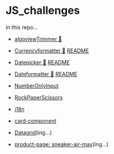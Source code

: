 # JS_challenges

in this repo...

- [algoviewTrimmer 🔗](https://itso-wavy.github.io/JS-challenges/algoviewTrimmer/index.html)

- [Currencyformatter 🔗](https://itso-wavy.github.io/JS-challenges/Currencyformatter/index.html)
  [README](https://github.com/itso-wavy/JS-challenges/tree/main/Currencyformatter)

- [Datepicker 🔗](https://itso-wavy.github.io/JS-challenges/Datepicker/index.html)
  [README](https://github.com/itso-wavy/JS-challenges/tree/main/Datepicker)

- [Dateformatter 🔗](https://itso-wavy.github.io/JS-challenges/Dateformatter/index.html)
  [README](https://github.com/itso-wavy/JS-challenges/tree/main/Dateformatter)

- [NumberOnlyInput](https://itso-wavy.github.io/JS-challenges/NumberOnlyInput/index.html)

- [RockPaperScissors](https://itso-wavy.github.io/JS-challenges/RockPaperScissors/index.html)

- [i18n](https://itso-wavy.github.io/JS-challenges/i18n/index.html)

- [card-component](https://itso-wavy.github.io/JS-challenges/product-preview-card-component-main/index.html)

- [Datagrid](https://itso-wavy.github.io/JS-challenges/Datagrid/index.html)(ing...)

- [product-page: sneaker-air-max](https://itso-wavy.github.io/JS-challenges/ProductCard-sneaker-air-max/index.html)(ing...)
